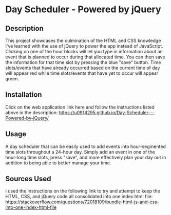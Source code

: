 # Day Scheduler - Powered by jQuery

## Description
This project showcases the culmination of the HTML and CSS knowledge I've learned with the use of jQuery to power the app instead of JavaScript. Clicking on one of the hour blocks will let you type in information about an event that is planned to occur during that allocated time. You can then save the information for that time slot by pressing the blue "save" button. Time slots/events that have already occurred based on the current time of day will appear red while time slots/events that have yet to occur will appear green.

## Installation
Click on the web application link here and follow the instructions listed above in the description: https://u0914295.github.io/Day-Scheduler---Powered-by-jQuery/

## Usage
A day scheduler that can be easily used to add events into hour-segmented time slots throughout a 24-hour day. Simply add an event in one of the hour-long time slots, press "save", and more effectively plan your day out in addition to being able to better manage your time.

## Sources Used

I used the instructions on the following link to try and attempt to keep the HTML, CSS, and jQuery code all consolidated into one index.html file: https://stackoverflow.com/questions/72018109/bundle-html-js-and-css-into-one-index-html-file
